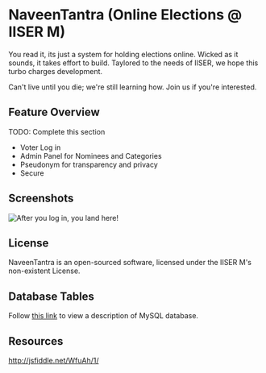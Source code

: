 # NaveenTantra (Online Elections @ IISER M)

You read it, its just a system for holding elections online. Wicked as it sounds, it takes effort to build. Taylored to the needs of IISER, we hope this turbo charges development.

Can't live until you die; we're still learning how. Join us if you're interested.

## Feature Overview

TODO: Complete this section

- Voter Log in
- Admin Panel for Nominees and Categories
- Pseudonym for transparency and privacy 
- Secure

## Screenshots
![After you log in, you land here!](https://raw.github.com/IISERM/elections/master/screenshots/latest.png "Voting Page")

## License

NaveenTantra is an open-sourced software, licensed under the IISER M's non-existent License.

## Database Tables

Follow [this link](https://github.com/IISERM/elections/blob/master/tables.md "Tables") to view a description of MySQL database.

## Resources

http://jsfiddle.net/WfuAh/1/